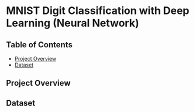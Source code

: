 # MNIST Digit Classification with Deep Learning (Neural Network)


## Table of Contents
- [Project Overview](#project-overview)
- [Dataset](#dataset)

## Project Overview


## Dataset
